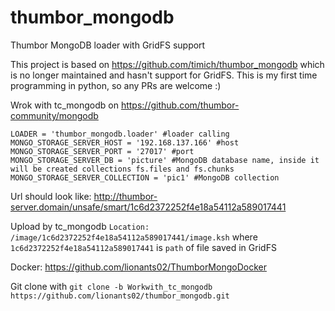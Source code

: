 # thumbor_mongodb
Thumbor MongoDB loader with GridFS support

This project is based on https://github.com/timich/thumbor_mongodb which is no longer maintained and hasn't support for GridFS.
This is my first time programming in python, so any PRs are welcome :)

Wrok with tc_mongodb on https://github.com/thumbor-community/mongodb

```
LOADER = 'thumbor_mongodb.loader' #loader calling
MONGO_STORAGE_SERVER_HOST = '192.168.137.166' #host
MONGO_STORAGE_SERVER_PORT = '27017' #port
MONGO_STORAGE_SERVER_DB = 'picture' #MongoDB database name, inside it will be created collections fs.files and fs.chunks
MONGO_STORAGE_SERVER_COLLECTION = 'pic1' #MongoDB collection
```

Url should look like: http://thumbor-server.domain/unsafe/smart/1c6d2372252f4e18a54112a589017441

Upload by tc_mongodb `Location: /image/1c6d2372252f4e18a54112a589017441/image.ksh`
where `1c6d2372252f4e18a54112a589017441` is `path` of file saved in GridFS

Docker: https://github.com/lionants02/ThumborMongoDocker

Git clone with `git clone -b Workwith_tc_mongodb https://github.com/lionants02/thumbor_mongodb.git`
